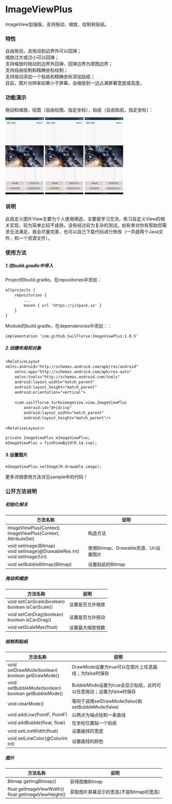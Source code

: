 # ImageViewPlus
ImageView加强版，支持拖动、缩放、绘制和贴纸。
### 特性
自由拖动，且拖动到边界外可以回弹；  
缩放过大或过小可以回弹；  
支持缩放时拖动到边界外回弹，回弹边界为原图边界；  
支持自由绘制和精确坐标绘制；  
支持拖动添加一个贴纸和精确坐标添加贴纸；  
目前，图片分辨率如果小于屏幕，会缩放到一边占满屏幕宽度或高度。  

### 功能演示
拖动和缩放，绘图（自由绘图、指定坐标），贴纸（自由贴纸，指定坐标）：  

![拖动缩放演示](https://github.com/SailFlorve/ImageViewPlus/raw/master/img/drag%26move.gif)
![绘图演示](https://github.com/SailFlorve/ImageViewPlus/raw/master/img/draw.gif)
![添加贴纸演示](https://github.com/SailFlorve/ImageViewPlus/raw/master/img/bubble.gif)
### 说明
此自定义图片View主要为个人使用用途，主要是学习交流，练习自定义View的相关实现，较为简单比较不成熟，没有经过较为复杂的测试。如有幸对你有帮助但需求无法满足，我会尽量完善，也可以自己下载代码进行修改（一共就两个Java文件，和一个资源文件）。
### 使用方法
##### 1.在build.gradle中导入
Project的build.gradle，在repositories中添加：
```
allprojects {
	repositories {
		...
		maven { url 'https://jitpack.io' }
	}
}
```
Module的build.gradle，在dependencies中添加：：
```
implementation 'com.github.SailFlorve:ImageViewPlus:1.0.5'
```
##### 2.创建布局和对象
```
<RelativeLayout xmlns:android="http://schemas.android.com/apk/res/android"
    xmlns:app="http://schemas.android.com/apk/res-auto"
    xmlns:tools="http://schemas.android.com/tools"
    android:layout_width="match_parent"
    android:layout_height="match_parent"
    android:orientation="vertical">

    <com.sailflorve.turboimageview.view.ImageViewPlus
        android:id="@+id/ivp"
        android:layout_width="match_parent"
        android:layout_height="match_parent"/>
        
<RelativeLayout/>
```
```
private ImageViewPlus mImageViewPlus;
mImageViewPlus = findViewById(R.id.ivp);
```
#### 3.设置图片
```
mImageViewPlus.setImage(R.drawable.image);
```
更多详细使用方法详见sample中的代码！

### 公开方法说明
##### 初始化相关

| 方法名称 | 说明 |
|--|--|
|ImageViewPlus(Context)<br>ImageViewPlus(Context, AttributeSet) | 构造方法|
|void setImage(Bitmap)<br>void setImage(@DrawableRes int)<br> void setImage(Uri)| 使用Bitmap、Drawable资源、Uri设置图片|
|void setBubbleBitmap(Bitmap) | 设置贴纸的Bitmap|

##### 拖动和缩放

| 方法名称 | 说明
-|-
void setCanScale(boolean)<br>boolean isCanScale() | 设置是否允许缩放
void setCanDrag(boolean)<br>boolean isCanDrag() | 设置是否允许拖动
void setScaleMax(float) | 设置最大缩放倍数

##### 绘制和贴纸
方法名称 | 说明
-|-
void setDrawMode(boolean)<br>boolean getDrawMode() | DrawMode设置为true可以在图片上任意画线；为false时保存
void setBubbleMode(boolean)<br>boolean getBubbleMode() | BubbleMode设置为true会显示贴纸，此时可以任意拖动；设置为false时保存
void clearMode() | 等同于调用setDrawMode(false)和setBubbleMode(false)
void addLine(PointF, PointF) | 以两点为端点绘制一条直线
void addBubble(float, float) | 在坐标位置贴一个贴纸
void setLineWidth(float) | 设置画线的宽度
void setLineColor(@ColorInt int) | 设置画线的颜色

##### 图片
方法名称 | 说明
-|-
Bitmap getImgBitmap() | 获得图像Bitmap
float getImageViewWidth()<br>float getImageViewHeight() | 获取图片屏幕显示的宽高(不是Bitmap的宽高)


